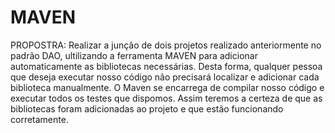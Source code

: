 <h1> MAVEN </H1>

PROPOSTRA: 
Realizar a junção de dois projetos realizado anteriormente no padrão DAO, ultilizando a ferramenta MAVEN para adicionar automaticamente as bibliotecas necessárias.
Desta forma, qualquer pessoa que deseja executar nosso código não precisará localizar e adicionar cada biblioteca manualmente.
O Maven se encarrega de compilar nosso código e executar todos os testes que dispomos. Assim teremos a certeza de que as bibliotecas foram adicionadas ao projeto e que estão funcionando corretamente.
